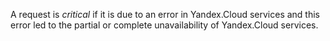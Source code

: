 A request is _critical_ if it is due to an error in Yandex.Cloud services and this error led to the partial or complete unavailability of Yandex.Cloud services.